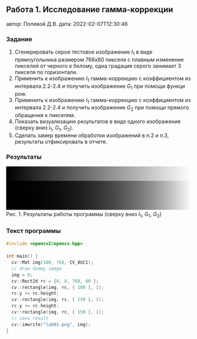 ## Работа 1. Исследование гамма-коррекции
автор: Полевой Д.В.
дата: 2022-02-07T12:30:46

<!-- url: https://gitlab.com/2021-misis-spring/polevoy_d_v/-/tree/master/prj.labs/lab01 -->

### Задание
1. Сгенерировать серое тестовое изображение $I_1$ в виде прямоугольника размером 768х60 пикселя с плавным изменение пикселей от черного к белому, одна градация серого занимает 3 пикселя по горизонтали.
2. Применить  к изображению $I_1$ гамма-коррекцию с коэффициентом из интервала 2.2-2.4 и получить изображение $G_1$ при помощи функци pow.
3. Применить  к изображению $I_1$ гамма-коррекцию с коэффициентом из интервала 2.2-2.4 и получить изображение $G_2$ при помощи прямого обращения к пикселям.
4. Показать визуализацию результатов в виде одного изображения (сверху вниз $I_1$, $G_1$, $G_2$).
5. Сделать замер времени обработки изображений в п.2 и п.3, результаты отфиксировать в отчете.

### Результаты

![](lab01.png)
Рис. 1. Результаты работы программы (сверху вниз $I_1$, $G_1$, $G_2$)

### Текст программы

```cpp
#include <opencv2/opencv.hpp>

int main() {
  cv::Mat img(180, 768, CV_8UC1);
  // draw dummy image
  img = 0;
  cv::Rect2d rc = {0, 0, 768, 60 };
  cv::rectangle(img, rc, { 100 }, 1);
  rc.y += rc.height;
  cv::rectangle(img, rc, { 250 }, 1);
  rc.y += rc.height;
  cv::rectangle(img, rc, { 150 }, 1);
  // save result
  cv::imwrite("lab01.png", img);
}

